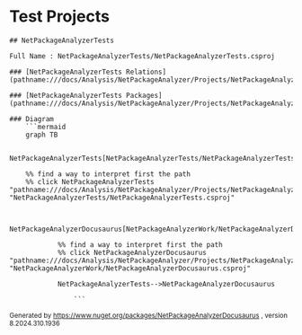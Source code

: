 # Test Projects 





    ## NetPackageAnalyzerTests

    Full Name : NetPackageAnalyzerTests/NetPackageAnalyzerTests.csproj

    ### [NetPackageAnalyzerTests Relations](pathname:///docs/Analysis/NetPackageAnalyzer/Projects/NetPackageAnalyzerTests/ProjectReferences)

    ### [NetPackageAnalyzerTests Packages](pathname:///docs/Analysis/NetPackageAnalyzer/Projects/NetPackageAnalyzerTests/Packages)

    ### Diagram
        ```mermaid
        graph TB

        NetPackageAnalyzerTests[NetPackageAnalyzerTests/NetPackageAnalyzerTests.csproj]

        %% find a way to interpret first the path
        %% click NetPackageAnalyzerTests "pathname:///docs/Analysis/NetPackageAnalyzer/Projects/NetPackageAnalyzerTests/ProjectReferences" "NetPackageAnalyzerTests/NetPackageAnalyzerTests.csproj"


                NetPackageAnalyzerDocusaurus[NetPackageAnalyzerWork/NetPackageAnalyzerDocusaurus.csproj]

                %% find a way to interpret first the path
                %% click NetPackageAnalyzerDocusaurus "pathname:///docs/Analysis/NetPackageAnalyzer/Projects/NetPackageAnalyzerDocusaurus/ProjectReferences" "NetPackageAnalyzerWork/NetPackageAnalyzerDocusaurus.csproj"

                NetPackageAnalyzerTests-->NetPackageAnalyzerDocusaurus

                    ```



<small>Generated  by https://www.nuget.org/packages/NetPackageAnalyzerDocusaurus , version 8.2024.310.1936</small>